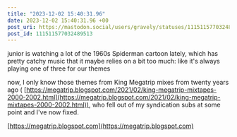```yaml
---
title: "2023-12-02 15:40:31.96"
date: 2023-12-02 15:40:31.96 +00
post_uri: https://mastodon.social/users/gravely/statuses/111511577032489513
post_id: 111511577032489513
---
```

junior is watching a lot of the 1960s Spiderman cartoon lately, which has pretty catchy music that it maybe relies on a bit too much: like it's always playing one of three for our themes

now, I only know those themes from King Megatrip mixes from twenty years ago ( [https://megatrip.blogspot.com/2021/02/king-megatrip-mixtapes-2000-2002.html](https://megatrip.blogspot.com/2021/02/king-megatrip-mixtapes-2000-2002.html)), who fell out of my syndication subs at some point and I've now fixed.

[https://megatrip.blogspot.com](https://megatrip.blogspot.com)


